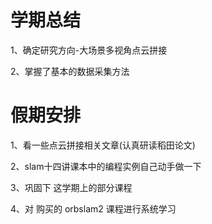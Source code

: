 # 学期总结
1、确定研究方向-大场景多视角点云拼接

2、掌握了基本的数据采集方法

# 假期安排
1、看一些点云拼接相关文章(认真研读稻田论文)

2、slam十四讲课本中的编程实例自己动手做一下

3、巩固下 这学期上的部分课程

4、对 购买的 orbslam2 课程进行系统学习

